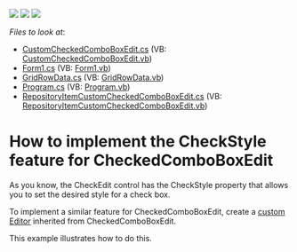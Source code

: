 <!-- default badges list -->
![](https://img.shields.io/endpoint?url=https://codecentral.devexpress.com/api/v1/VersionRange/128621305/11.2.11%2B)
[![](https://img.shields.io/badge/Open_in_DevExpress_Support_Center-FF7200?style=flat-square&logo=DevExpress&logoColor=white)](https://supportcenter.devexpress.com/ticket/details/E4041)
[![](https://img.shields.io/badge/📖_How_to_use_DevExpress_Examples-e9f6fc?style=flat-square)](https://docs.devexpress.com/GeneralInformation/403183)
<!-- default badges end -->
<!-- default file list -->
*Files to look at*:

* [CustomCheckedComboBoxEdit.cs](./CS/CustomEdit/CustomCheckedComboBoxEdit.cs) (VB: [CustomCheckedComboBoxEdit.vb](./VB/CustomEdit/CustomCheckedComboBoxEdit.vb))
* [Form1.cs](./CS/CustomEdit/Form1.cs) (VB: [Form1.vb](./VB/CustomEdit/Form1.vb))
* [GridRowData.cs](./CS/CustomEdit/GridRowData.cs) (VB: [GridRowData.vb](./VB/CustomEdit/GridRowData.vb))
* [Program.cs](./CS/CustomEdit/Program.cs) (VB: [Program.vb](./VB/CustomEdit/Program.vb))
* [RepositoryItemCustomCheckedComboBoxEdit.cs](./CS/CustomEdit/RepositoryItemCustomCheckedComboBoxEdit.cs) (VB: [RepositoryItemCustomCheckedComboBoxEdit.vb](./VB/CustomEdit/RepositoryItemCustomCheckedComboBoxEdit.vb))
<!-- default file list end -->
# How to implement the CheckStyle feature for CheckedComboBoxEdit


<p>As you know, the CheckEdit control has the CheckStyle property that allows you to set the desired style for a check box.</p><p>To implement a similar feature for CheckedComboBoxEdit, create a <a href="http://documentation.devexpress.com/#WindowsForms/CustomDocument4716"><u>custom Editor</u></a> inherited from CheckedComboBoxEdit.</p><p>This example illustrates how to do this.</p>

<br/>



